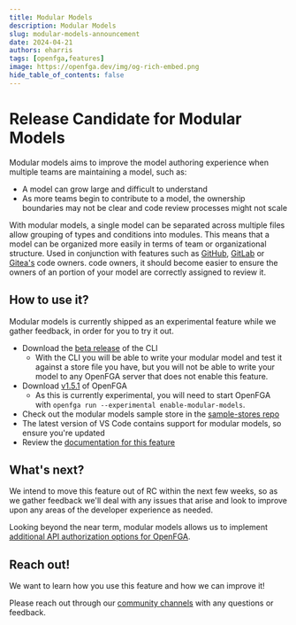 ```yaml
---
title: Modular Models
description: Modular Models 
slug: modular-models-announcement
date: 2024-04-21
authors: eharris
tags: [openfga,features]
image: https://openfga.dev/img/og-rich-embed.png
hide_table_of_contents: false
---
```

# Release Candidate for Modular Models

Modular models aims to improve the model authoring experience when multiple teams are maintaining a model, such as:

- A model can grow large and difficult to understand
- As more teams begin to contribute to a model, the ownership boundaries may not be clear and code review processes might not scale

With modular models, a single model can be separated across multiple files allow grouping of types and conditions into modules. This means that a model can be organized more easily in terms of team or organizational structure. Used in conjunction with features such as [GitHub](https://docs.github.com/en/repositories/managing-your-repositorys-settings-and-features/customizing-your-repository/about-code-owners), [GitLab](https://docs.gitlab.com/ee/user/project/codeowners/) or [Gitea's](https://docs.gitea.com/usage/code-owners) code owners. code owners, it should become easier to ensure the owners of an portion of your model are correctly assigned to review it.

## How to use it?

Modular models is currently shipped as an experimental feature while we gather feedback, in order for you to try it out.

* Download the [beta release](https://github.com/openfga/cli/releases/tag/v0.3.0-beta.1) of the CLI
  * With the CLI you will be able to write your modular model and test it against a store file you have, but you will not be able to write your model to any OpenFGA server that does not enable this feature.
* Download [v1.5.1](https://github.com/openfga/openfga/releases/tag/v1.5.1) of OpenFGA
  * As this is currently experimental, you will need to start OpenFGA with `openfga run --experimental enable-modular-models`.
* Check out the modular models sample store in the [sample-stores repo](https://github.com/openfga/sample-stores/tree/main/stores/modular)
* The latest version of VS Code contains support for modular models, so ensure you're updated
* Review the [documentation for this feature](/docs/modeling/modular-models)

## What's next?

We intend to move this feature out of RC within the next few weeks, so as we gather feedback we'll deal with any issues that arise and look to improve upon any areas of the developer experience as needed.

Looking beyond the near term, modular models allows us to implement [additional API authorization options for OpenFGA](https://github.com/openfga/roadmap/issues/30).

## Reach out!

We want to learn how you use this feature and how we can improve it! 

Please reach out through our [community channels](https://openfga.dev/community) with any questions or feedback.
